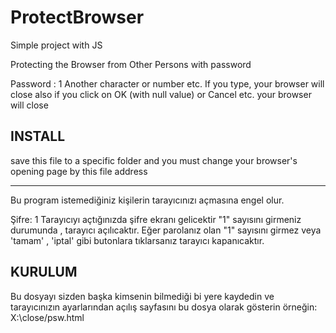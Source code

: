 # ProtectBrowser
Simple project with JS

Protecting the Browser from Other Persons with password

Password : 1
Another character or number etc. If you type, your browser will close 
also if you click on OK (with null value) or Cancel etc.  your browser will close 


INSTALL
--
save this file to a specific folder and you must change your browser's opening page by this file address

-----------------------------------------------------------------------------------------------------------------------

Bu program istemediğiniz kişilerin tarayıcınızı açmasına engel olur.

Şifre: 1
Tarayıcıyı açtığınızda şifre ekranı gelicektir "1" sayısını girmeniz durumunda , tarayıcı açılıcaktır.
Eğer parolanız olan "1" sayısını girmez veya 'tamam' , 'iptal' gibi butonlara tıklarsanız tarayıcı kapanıcaktır.

KURULUM
--
Bu dosyayı sizden başka kimsenin bilmediği bi yere kaydedin ve tarayıcınızın ayarlarından açılış sayfasını bu dosya olarak gösterin
örneğin:
X:\close/psw.html
